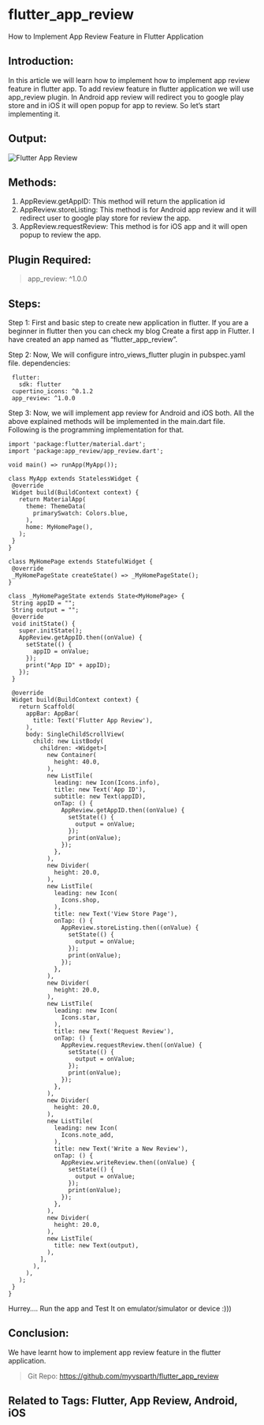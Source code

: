 # flutter_app_review
 How to Implement App Review Feature in Flutter Application

## Introduction:
 In this article we will learn how to implement how to implement app review feature in flutter app. To add review feature in flutter application we will use app_review plugin. In Android app review will redirect you to google play store and in iOS it will open popup for app to review. So let’s start implementing it.

## Output:

![Flutter App Review](https://raw.githubusercontent.com/myvsparth/flutter_app_review/master/screenshots/1.png)

## Methods:
1. AppReview.getAppID: This method will return the application id
2. AppReview.storeListing: This method is for Android app review and it will redirect user to google play store for review the app.
3. AppReview.requestReview: This method is for iOS app and it will open popup to review the app.

## Plugin Required:
> app_review: ^1.0.0

## Steps:
 Step 1: First and basic step to create new application in flutter. If you are a beginner in flutter then you can check my blog Create a first app in Flutter. I have created an app named as “flutter_app_review”.

 Step 2: Now, We will configure intro_views_flutter plugin in pubspec.yaml file.
dependencies:
```
 flutter:
   sdk: flutter
 cupertino_icons: ^0.1.2
 app_review: ^1.0.0
```

 Step 3: Now, we will implement app review for Android and iOS both. All the above explained methods will be implemented in the main.dart file. Following is the programming implementation for that.
```
import 'package:flutter/material.dart';
import 'package:app_review/app_review.dart';
 
void main() => runApp(MyApp());
 
class MyApp extends StatelessWidget {
 @override
 Widget build(BuildContext context) {
   return MaterialApp(
     theme: ThemeData(
       primarySwatch: Colors.blue,
     ),
     home: MyHomePage(),
   );
 }
}
 
class MyHomePage extends StatefulWidget {
 @override
 _MyHomePageState createState() => _MyHomePageState();
}
 
class _MyHomePageState extends State<MyHomePage> {
 String appID = "";
 String output = "";
 @override
 void initState() {
   super.initState();
   AppReview.getAppID.then((onValue) {
     setState(() {
       appID = onValue;
     });
     print("App ID" + appID);
   });
 }
 
 @override
 Widget build(BuildContext context) {
   return Scaffold(
     appBar: AppBar(
       title: Text('Flutter App Review'),
     ),
     body: SingleChildScrollView(
       child: new ListBody(
         children: <Widget>[
           new Container(
             height: 40.0,
           ),
           new ListTile(
             leading: new Icon(Icons.info),
             title: new Text('App ID'),
             subtitle: new Text(appID),
             onTap: () {
               AppReview.getAppID.then((onValue) {
                 setState(() {
                   output = onValue;
                 });
                 print(onValue);
               });
             },
           ),
           new Divider(
             height: 20.0,
           ),
           new ListTile(
             leading: new Icon(
               Icons.shop,
             ),
             title: new Text('View Store Page'),
             onTap: () {
               AppReview.storeListing.then((onValue) {
                 setState(() {
                   output = onValue;
                 });
                 print(onValue);
               });
             },
           ),
           new Divider(
             height: 20.0,
           ),
           new ListTile(
             leading: new Icon(
               Icons.star,
             ),
             title: new Text('Request Review'),
             onTap: () {
               AppReview.requestReview.then((onValue) {
                 setState(() {
                   output = onValue;
                 });
                 print(onValue);
               });
             },
           ),
           new Divider(
             height: 20.0,
           ),
           new ListTile(
             leading: new Icon(
               Icons.note_add,
             ),
             title: new Text('Write a New Review'),
             onTap: () {
               AppReview.writeReview.then((onValue) {
                 setState(() {
                   output = onValue;
                 });
                 print(onValue);
               });
             },
           ),
           new Divider(
             height: 20.0,
           ),
           new ListTile(
             title: new Text(output),
           ),
         ],
       ),
     ),
   );
 }
}
```

 Hurrey…. Run the app and Test It on emulator/simulator or device :)))

## Conclusion:
 We have learnt how to implement app review feature in the flutter application.

> Git Repo: https://github.com/myvsparth/flutter_app_review

## Related to Tags: Flutter, App Review, Android, iOS
